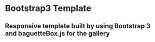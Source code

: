 # Bootstrap3 Template

## Responsive template built by using Bootstrap 3 and baguetteBox.js for the gallery
